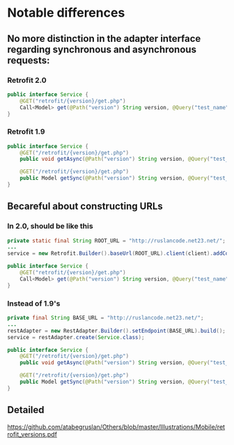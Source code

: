 # Notable differences

## No more distinction in the adapter interface regarding synchronous and asynchronous requests:

### Retrofit 2.0
```java
public interface Service {
    @GET("retrofit/{version}/get.php")
    Call<Model> get(@Path("version") String version, @Query("test_name") String test_name);
}
```

### Retrofit 1.9
```java
public interface Service {
    @GET("/retrofit/{version}/get.php")
    public void getAsync(@Path("version") String version, @Query("test_name") String test_name, Callback<Model> response);

    @GET("/retrofit/{version}/get.php")
    public Model getSync(@Path("version") String version, @Query("test_name") String test_name);
}
```

## Becareful about constructing URLs

### In 2.0, should be like this
```java
private static final String ROOT_URL = "http://ruslancode.net23.net/";
...
service = new Retrofit.Builder().baseUrl(ROOT_URL).client(client).addConverterFactory(GsonConverterFactory.create()).build().create(Service.class);
```

```java
public interface Service {
    @GET("retrofit/{version}/get.php")
    Call<Model> get(@Path("version") String version, @Query("test_name") String test_name);
}
```

### Instead of 1.9's
```java
private final String BASE_URL = "http://ruslancode.net23.net/";
...
restAdapter = new RestAdapter.Builder().setEndpoint(BASE_URL).build();
service = restAdapter.create(Service.class);
```

```java
public interface Service {
    @GET("/retrofit/{version}/get.php")
    public void getAsync(@Path("version") String version, @Query("test_name") String test_name, Callback<Model> response);

    @GET("/retrofit/{version}/get.php")
    public Model getSync(@Path("version") String version, @Query("test_name") String test_name);
}
```

## Detailed

https://github.com/atabegruslan/Others/blob/master/Illustrations/Mobile/retrofit_versions.pdf
